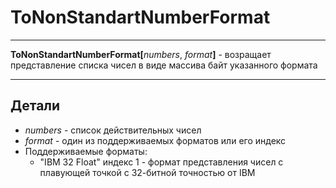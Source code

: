 # ToNonStandartNumberFormat

---

**ToNonStandartNumberFormat[**_numbers_, _format_**]** - возращает представление списка чисел в виде массива байт указанного формата

---

## Детали

- _numbers_ - список действительных чисел
- _format_ - один из поддерживаемых форматов или его индекс
- Поддерживаемые форматы:
  - "IBM 32 Float" индекс 1 - формат представления чисел с плавующей точкой с 32-битной точностью от IBM
